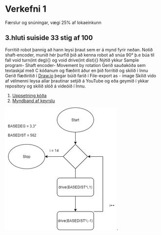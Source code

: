 #  Verkefni 1 
Færslur og snúningar,  vægi 25% af lokaeinkunn

## 3.hluti suiside 33 stig af 100 
Forritið robot þannig að hann leysi þraut sem er á mynd fyrir neðan.
Notið shaft-encoder, munið hér þurfið þið að kenna robot að snúa 90° þ.e búa til fall void turn(int deg){} og void drive(int dist){}
Nýtið ykkur Sample program- Shaft encoder- Movement 	by rotation
Gerið sauðakóða sem textaskjal með C kóðanum og flæðirit áður en þið forritið og skilið í Innu
Gerið flæðiritið í [Draw.io](http://draw.io) þegar búið farið í  File-export as - image
Skilið vido af vélmenni leysa allar þrautinar setjið á YouTube og eða geymið í ykkar repository og skilið slóð á videóið í Innu.
1. [Uppsetning kóða]()
2. [Myndband af keyrslu]()

![Mynd af verkefni 1 hluti c](/verkefni1/verkefni1c.png).
